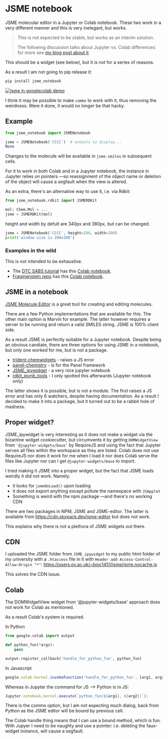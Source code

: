 # JSME notebook 
JSME molecular editor in a Jupyter or Colab notebook.
These two work in a very different manner and this is very inelegant, but works.

> This is not expected to be stable, but works as an interim solution.
> 
> The following discussion talks about Jupyter vs. Colab differences: 
> for more see [my blog post about it](https://blog.matteoferla.com/2022/05/js-in-colab.html)

This should be a widget (see below), but it is not for a series of reasons.

As a result I am not going to pip release it:

```bash
pip install jsme_notebook
```

[![jsme in googlecolab demo](https://img.shields.io/badge/colabs-demo.ipynb-f9ab00?logo=googlecolab)](https://colab.research.google.com/github/matteoferla/JSME_notebook_hack/blob/main/demo.ipynb)

I think it may be possible to make `comms` to work with it, thus removing the weirdness.
Were it done, it would no longer be that hacky.

## Example

```python
from jsme_notebook import JSMENotebook

jsme = JSMENotebook('CCCC')  # outputs to display...
None
```
Changes to the molecule will be available in `jsme.smiles` in subsequent cells.

For it to work in both Colab and in a Jupyter notebook,
the instance in Jupyter relies on pointers —so reassignment of the object name or deletion of the object 
will cause a segfault when the view is altered.

As an extra, there's an alternative way to use it, i.e. via Rdkit:

```python
from jsme_notebook.rdkit import JSMERDKit

mol: Chem.Mol = ...
jsme = JSMERDKit(mol)
```

height and width by defult are 340px and 380px, but can be changed.

```python
jsme = JSMENotebook('CCCC', height=200, width=200)
print('window size is 200x200')
```

### Examples in the wild
This is not intended to be exhaustive.

* The [DTC SABS tutorial](https://github.com/matteoferla/DTC-compchem-practical ) has this 
[Colab notebook](https://colab.research.google.com/github/matteoferla/DTC-compchem-practical/blob/main/1_basics.ipynb).
* [Fragmenstein repo](https://github.com/matteoferla/Fragmenstein) has this [Colab notebook](https://colab.research.google.com/github/matteoferla/Fragmenstein/blob/master/colab_fragmenstein.ipynb).

## JSME in a notebook

[JSME Molecule Editor](https://jsme-editor.github.io/) is a great tool for creating and editing molecules.

There are a few Python implementations that are available for this. The other main option is Marvin for example.
The latter however requires a server to be running and return a valid SMILES string.
JSME is 100% client side.

As a result JSME is perfectly suitable for a Jupyter notebook.
Despite being an obvious candiate, there are three options for using JSME in a notebook, but only
one worked for me, but is not a package.

* [trident-chemwidgets](https://github.com/tridentbio/trident-chemwidgets) - raises a JS error
* [panel-chemistry](https://github.com/MarcSkovMadsen/panel-chemistry) - is for the Panel framework
* [JSME_ipywidget](https://github.com/lithium0003/JSME_ipywidget) - a very nice jupyter notebook
* [rdkit_ipynb_tools](https://github.com/apahl/rdkit_ipynb_tools) - I only spotted this afterwards (Jupyter notebook only)

The latter shows it is possible, but is not a module.
The first raises a JS error and has only 6 watchers, despite having documentation.
As a result I decided to make it into a package, but it turned out to be a rabbit hole of madness.

## Proper widget?

JSME_ipywidget is very interesting as it does not make a widget via the bizantine widget cookiecutter,
but circumvents it by getting `DOMWidgetView` from `'@jupyter-widgets/base'` by RequireJS
and using the fact that Jupyter serves all files within the workspace as they are listed.
Colab does not use RequireJS nor does it work for me when I load it nor does Colab serve the files 
like Jupyter nor can I get `@jupyter-widgets/base` to import.

I tried making it JSME into a proper widget, but the fact that JSME loads weirdly it did not work.
Namely:
* it looks for `jsmeOnLoad()` upon loading
* it does not export anything except pollute the namespace with `JSApplet`
* Something is weird with the npm package —and there's no working CDN

There are two packages in NPM, JSME and JSME-editor. The latter is available from 
https://cdn.skypack.dev/jsme-editor but does not work.

This explains why there is not a plethora of JSME widgets out there.

## CDN

I uploaded the JSME folder from `JSME_ipywidget` to my public html folder of my university
with a `.htaccess` file in it with `Header add Access-Control-Allow-Origin "*"`:
https://users.ox.ac.uk/~bioc1451/jsme/jsme.nocache.js 

This solves the CDN issue.

## Colab

The DOMWidgetView widget from '@jupyter-widgets/base' approach does not work for Colab
as mentioned.

As a result Colab's system is required. 

In Python

```python
from google.colab import output

def python_fun(*args):
    pass

output.register_callback('handle_for_python_fun', python_fun)
```

In Javascript

```javascript
google.colab.kernel.invokeFunction('handle_for_python_fun', [arg1, arg2])
```

Whereas in Jupyter the command for JS --> Python is in JS:

```javascript
Jupyter.notebook.kernel.execute(`python_fun(${arg1}, ${arg2})`);
```
There is the comms option, but I am not expecting much dialog,
back from Python as the JSME editor will be bound by previous cell.

The Colab handle thing means that I can use a bound method, which is fun.
With Jupyer I need to be naughty and use a pointer: i.e. deleting the faux-widget instance,
will cause a segfault.